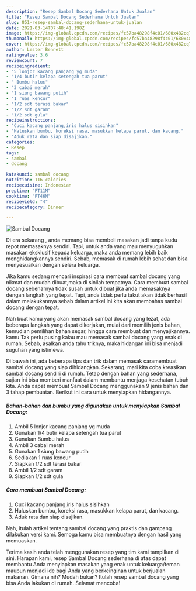 ```yaml
---
description: "Resep Sambal Docang Sederhana Untuk Jualan"
title: "Resep Sambal Docang Sederhana Untuk Jualan"
slug: 851-resep-sambal-docang-sederhana-untuk-jualan
date: 2021-03-14T07:48:41.198Z
image: https://img-global.cpcdn.com/recipes/fc57ba48298f4c01/680x482cq70/sambal-docang-foto-resep-utama.jpg
thumbnail: https://img-global.cpcdn.com/recipes/fc57ba48298f4c01/680x482cq70/sambal-docang-foto-resep-utama.jpg
cover: https://img-global.cpcdn.com/recipes/fc57ba48298f4c01/680x482cq70/sambal-docang-foto-resep-utama.jpg
author: Lester Bennett
ratingvalue: 3.6
reviewcount: 7
recipeingredient:
- "5 lonjor kacang panjang yg muda"
- "1/4 butir kelapa setengah tua parut"
- " Bumbu halus"
- "3 cabai merah"
- "1 siung bawang putih"
- "1 ruas kencur"
- "1/2 sdt terasi bakar"
- "1/2 sdt garam"
- "1/2 sdt gula"
recipeinstructions:
- "Cuci kacang panjang,iris halus sisihkan"
- "Haluskan bumbu, koreksi rasa, masukkan kelapa parut, dan kacang."
- "Aduk rata dan siap disajikan."
categories:
- Resep
tags:
- sambal
- docang

katakunci: sambal docang 
nutrition: 116 calories
recipecuisine: Indonesian
preptime: "PT11M"
cooktime: "PT46M"
recipeyield: "4"
recipecategory: Dinner

---
```



![Sambal Docang](https://img-global.cpcdn.com/recipes/fc57ba48298f4c01/680x482cq70/sambal-docang-foto-resep-utama.jpg)

Di era  sekarang , anda memang bisa membeli masakan jadi tanpa kudu repot memasaknya sendiri. Tapi, untuk anda yang mau menyuguhkan masakan eksklusif kepada keluarga, maka anda memang lebih baik menghidangkannya sendiri. Sebab, memasak di rumah lebih sehat dan bisa menyesuaikan dengan selera keluarga.

Jika kamu sedang mencari inspirasi cara membuat sambal docang yang nikmat dan mudah dibuat,maka di sinilah tempatnya. Cara membuat sambal docang  sebenarnya tidak susah untuk dibuat jika anda memasaknya dengan langkah yang tepat. Tapi, anda tidak perlu takut akan tidak berhasil dalam melakukannya 
sebab dalam artikel ini kita akan membahas sambal docang dengan tepat.  



Nah buat kamu yang akan memasak sambal docang yang lezat, ada beberapa langkah yang dapat dikerjakan, mulai dari memilih jenis bahan, kemudian pemilihan bahan segar, hingga cara membuat dan menyajikannya. kamu Tak perlu pusing kalau mau memasak sambal docang yang enak di rumah. Sebab, asalkan anda  tahu triknya, maka hidangan ini bisa menjadi suguhan yang istimewa.

Di bawah ini, ada beberapa tips dan trik dalam memasak caramembuat sambal docang yang siap dihidangkan. Sekarang, mari kita coba kreasikan sambal docang sendiri di rumah. Tetap dengan bahan yang sederhana, sajian ini bisa memberi manfaat dalam membantu menjaga kesehatan tubuh kita. Anda dapat membuat Sambal Docang menggunakan 9 jenis bahan dan 3 tahap pembuatan. Berikut ini cara untuk menyiapkan hidangannya.

<!--inarticleads1-->

##### Bahan-bahan dan bumbu yang digunakan untuk menyiapkan Sambal Docang:

1. Ambil 5 lonjor kacang panjang yg muda
1. Gunakan 1/4 butir kelapa setengah tua parut
1. Gunakan  Bumbu halus
1. Ambil 3 cabai merah
1. Gunakan 1 siung bawang putih
1. Sediakan 1 ruas kencur
1. Siapkan 1/2 sdt terasi bakar
1. Ambil 1/2 sdt garam
1. Siapkan 1/2 sdt gula




<!--inarticleads2-->

##### Cara membuat Sambal Docang:

1. Cuci kacang panjang,iris halus sisihkan
1. Haluskan bumbu, koreksi rasa, masukkan kelapa parut, dan kacang.
1. Aduk rata dan siap disajikan.




Nah, itulah artikel tentang  sambal docang  yang praktis dan gampang dilakukan versi kami. Semoga kamu bisa membuatnya dengan hasil yang memuaskan. 

Terima kasih anda telah menggunakan resep yang tim kami tampilkan di sini. Harapan kami, resep  Sambal Docang sederhana di atas dapat membantu Anda menyiapkan masakan yang enak untuk keluarga/teman maupun menjadi ide bagi Anda yang berkeinginan untuk berjualan makanan. Gimana nih? Mudah bukan? Itulah resep sambal docang yang bisa Anda lakukan di rumah. Selamat mencoba!

